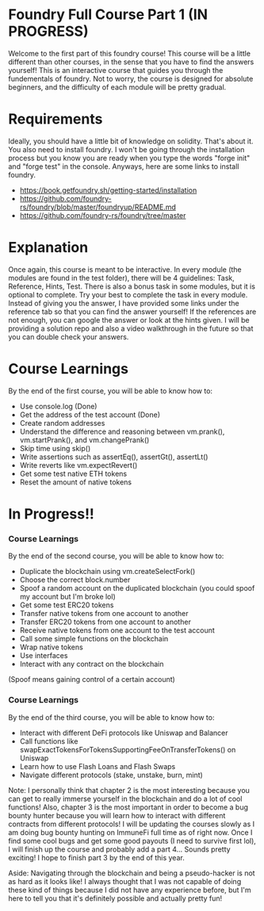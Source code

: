 # Foundry Full Course Part 1 (IN PROGRESS)

Welcome to the first part of this foundry course! This course will be a little different than other courses, in the sense that you have to find the answers yourself! This is an interactive course that guides you through the fundementals of foundry. Not to worry, the course is designed for absolute beginners, and the difficulty of each module will be pretty gradual. 

# Requirements 
Ideally, you should have a little bit of knowledge on solidity. That's about it. You also need to install foundry. I won't be going through the installation process but you know you are ready when you type the words "forge init" and "forge test" in the console. Anyways, here are some links to install foundry.

- https://book.getfoundry.sh/getting-started/installation
- https://github.com/foundry-rs/foundry/blob/master/foundryup/README.md
- https://github.com/foundry-rs/foundry/tree/master

# Explanation
Once again, this course is meant to be interactive. In every module (the modules are found in the test folder), there will be 4 guidelines: Task, Reference, Hints, Test. There is also a bonus task in some modules, but it is optional to complete. Try your best to complete the task in every module. Instead of giving you the answer, I have provided some links under the reference tab so that you can find the answer yourself! If the references are not enough, you can google the answer or look at the hints given. I will be providing a solution repo and also a video walkthrough in the future so that you can double check your answers. 

# Course Learnings
By the end of the first course, you will be able to know how to:

- Use console.log (Done)
- Get the address of the test account (Done)
- Create random addresses 
- Understand the difference and reasoning between vm.prank(), vm.startPrank(), and vm.changePrank()
- Skip time using skip()
- Write assertions such as assertEq(), assertGt(), assertLt()
- Write reverts like vm.expectRevert()
- Get some test native ETH tokens 
- Reset the amount of native tokens 

# In Progress!! 
### Course Learnings
By the end of the second course, you will be able to know how to:

- Duplicate the blockchain using vm.createSelectFork()
- Choose the correct block.number 
- Spoof a random account on the duplicated blockchain (you could spoof my account but I'm broke lol)
- Get some test ERC20 tokens
- Transfer native tokens from one account to another
- Transfer ERC20 tokens from one account to another
- Receive native tokens from one account to the test account
- Call some simple functions on the blockchain
- Wrap native tokens
- Use interfaces
- Interact with any contract on the blockchain

(Spoof means gaining control of a certain account)

### Course Learnings 
By the end of the third course, you will be able to know how to:

- Interact with different DeFi protocols like Uniswap and Balancer 
- Call functions like swapExactTokensForTokensSupportingFeeOnTransferTokens() on Uniswap
- Learn how to use Flash Loans and Flash Swaps
- Navigate different protocols (stake, unstake, burn, mint)  

Note: I personally think that chapter 2 is the most interesting because you can get to really immerse yourself in the blockchain and do a lot of cool functions! Also, chapter 3 is the most important in order to become a bug bounty hunter because you will learn how to interact with different contracts from different protocols! I will be updating the courses slowly as I am doing bug bounty hunting on ImmuneFi full time as of right now. Once I find some cool bugs and get some good payouts (I need to survive first lol), I will finish up the course and probably add a part 4... Sounds pretty exciting! I hope to finish part 3 by the end of this year. 

Aside: Navigating through the blockchain and being a pseudo-hacker is not as hard as it looks like! I always thought that I was not capable of doing these kind of things because I did not have any experience before, but I'm here to tell you that it's definitely possible and actually pretty fun! 


